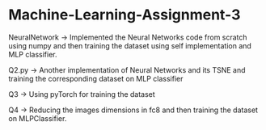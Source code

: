 # Machine-Learning-Assignment-3


NeuralNetwork -> Implemented the Neural Networks code from scratch using numpy and then training the dataset using self implementation and MLP classifier.


Q2.py -> Another implementation of Neural Networks and its TSNE and training the corresponding dataset on MLP classifier


Q3 -> Using pyTorch for training the dataset


Q4 -> Reducing the images dimensions in fc8 and then training the dataset on MLPClassifier.
